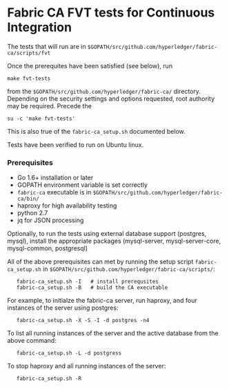 # Fabric CA FVT tests for Continuous Integration

The tests that will run are in ``$GOPATH/src/github.com/hyperledger/fabric-ca/scripts/fvt``

Once the prerequites have been satisfied (see below), run

``make fvt-tests``

from the ``$GOPATH/src/github.com/hyperledger/fabric-ca/`` directory.
Depending on the security settings and options requested, root authority may be required. Precede the

``su -c 'make fvt-tests'``

This is also true of the ``fabric-ca_setup.sh`` documented below.

Tests have been verified to run on Ubuntu linux.

### Prerequisites
* Go 1.6+ installation or later
* GOPATH environment variable is set correctly
* ``fabric-ca`` executable is in ``$GOPATH/src/github.com/hyperledger/fabric-ca/bin/``
* haproxy for high availability testing
* python 2.7
* jq for JSON processing

Optionally, to run the tests using external database support (postgres, mysql), install the appropriate packages (mysql-server, mysql-server-core, mysql-common, postgresql)

All of the above prerequisites can met by running the setup script ``fabric-ca_setup.sh`` in ``$GOPATH/src/github.com/hyperledger/fabric-ca/scripts/``:
```
   fabric-ca_setup.sh -I   # install prerequsites
   fabric-ca_setup.sh -B   # build the CA executable
```

For example, to initialze the fabric-ca server, run haproxy, and four instances of the server using postgres:
```
   fabric-ca_setup.sh -X -S -I -d postgres -n4
```

To list all running instances of the server and the active database from the above command:
```
   fabric-ca_setup.sh -L -d postgress
```

To stop haproxy and all running instances of the server:
```
   fabric-ca_setup.sh -R
```